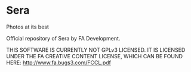 # Sera
Photos at its best

Official repository of Sera by FA Development.

THIS SOFTWARE IS CURRENTLY NOT GPLv3 LICENSED. IT IS LICENSED UNDER THE FA CREATIVE CONTENT LICENSE, WHICH CAN BE FOUND HERE:
http://www.fa.bugs3.com/FCCL.pdf
